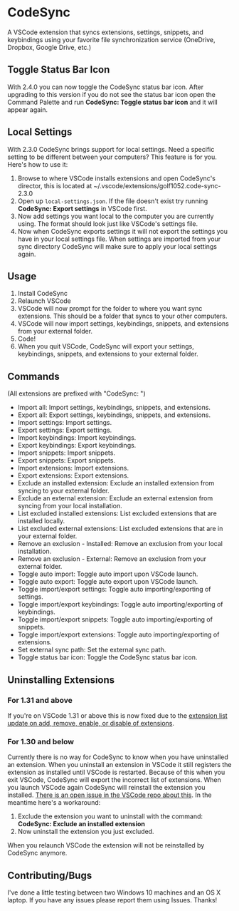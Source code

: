 # CodeSync
A VSCode extension that syncs extensions, settings, snippets, and keybindings using your favorite file synchronization service (OneDrive, Dropbox, Google Drive, etc.)

## Toggle Status Bar Icon
With 2.4.0 you can now toggle the CodeSync status bar icon. After upgrading to this version if you do not see the status bar icon open the Command Palette and run **CodeSync: Toggle status bar icon** and it will appear again.

## Local Settings
With 2.3.0 CodeSync brings support for local settings. Need a specific setting to be different between your computers? This feature is for you. Here's how to use it:

1. Browse to where VSCode installs extensions and open CodeSync's director, this is located at ~/.vscode/extensions/golf1052.code-sync-2.3.0
2. Open up `local-settings.json`. If the file doesn't exist try running **CodeSync: Export settings** in VSCode first.
3. Now add settings you want local to the computer you are currently using. The format should look just like VSCode's settings file.
4. Now when CodeSync exports settings it will not export the settings you have in your local settings file. When settings are imported from your sync directory CodeSync will make sure to apply your local settings again.

## Usage
1. Install CodeSync
2. Relaunch VSCode
3. VSCode will now prompt for the folder to where you want sync extensions. This should be a folder that syncs to your other computers.
4. VSCode will now import settings, keybindings, snippets, and extensions from your external folder.
5. Code!
6. When you quit VSCode, CodeSync will export your settings, keybindings, snippets, and extensions to your external folder.

## Commands
(All extensions are prefixed with "CodeSync: ")
- Import all: Import settings, keybindings, snippets, and extensions.
- Export all: Export settings, keybindings, snippets, and extensions.
- Import settings: Import settings.
- Export settings: Export settings.
- Import keybindings: Import keybindings.
- Export keybindings: Export keybindings.
- Import snippets: Import snippets.
- Export snippets: Export snippets.
- Import extensions: Import extensions.
- Export extensions: Export extensions.
- Exclude an installed extension: Exclude an installed extension from syncing to your external folder.
- Exclude an external extension: Exclude an external extension from syncing from your local installation.
- List excluded installed extensions: List excluded extensions that are installed locally.
- List excluded external extensions: List excluded extensions that are in your external folder.
- Remove an exclusion - Installed: Remove an exclusion from your local installation.
- Remove an exclusion - External: Remove an exclusion from your external folder.
- Toggle auto import: Toggle auto import upon VSCode launch.
- Toggle auto export: Toggle auto export upon VSCode launch.
- Toggle import/export settings: Toggle auto importing/exporting of settings.
- Toggle import/export keybindings: Toggle auto importing/exporting of keybindings.
- Toggle import/export snippets: Toggle auto importing/exporting of snippets.
- Toggle import/export extensions: Toggle auto importing/exporting of extensions.
- Set external sync path: Set the external sync path.
- Toggle status bar icon: Toggle the CodeSync status bar icon.

## Uninstalling Extensions

### For 1.31 and above
If you're on VSCode 1.31 or above this is now fixed due to the [extension list update on add, remove, enable, or disable of extensions](https://code.visualstudio.com/updates/v1_31#_extensions-change-event).

### For 1.30 and below
Currently there is no way for CodeSync to know when you have uninstalled an extension. When you uninstall an extension in VSCode it still registers the extension as installed until VSCode is restarted. Because of this when you exit VSCode, CodeSync will export the incorrect list of extensions. When you launch VSCode again CodeSync will reinstall the extension you installed. [There is an open issue in the VSCode repo about this](https://github.com/Microsoft/vscode/issues/14444). In the meantime here's a workaround:

1. Exclude the extension you want to uninstall with the command: **CodeSync: Exclude an installed extension**
2. Now uninstall the extension you just excluded.

When you relaunch VSCode the extension will not be reinstalled by CodeSync anymore.

## Contributing/Bugs
I've done a little testing between two Windows 10 machines and an OS X laptop. If you have any issues please report them using Issues. Thanks!
